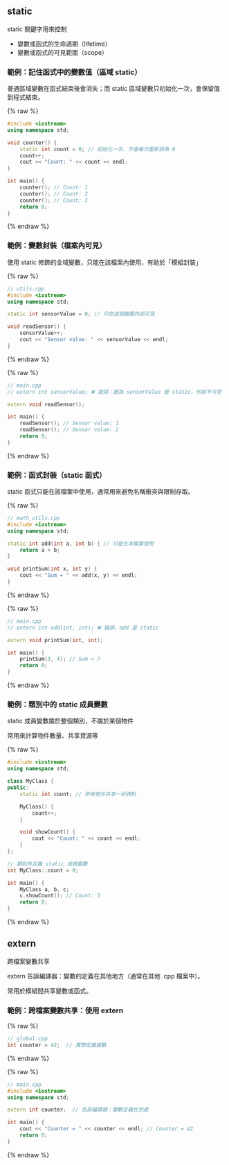## static

static 關鍵字用來控制

-   變數或函式的生命週期（lifetime）
-   變數或函式的可見範圍（scope）

### 範例：記住函式中的變數值（區域 static）

普通區域變數在函式結束後會消失；而 static 區域變數只初始化一次，會保留值到程式結束。

{% raw %}

```cpp
#include <iostream>
using namespace std;

void counter() {
    static int count = 0; // 初始化一次，不會每次重新設為 0
    count++;
    cout << "Count: " << count << endl;
}

int main() {
    counter(); // Count: 1
    counter(); // Count: 2
    counter(); // Count: 3
    return 0;
}

```

{% endraw %}

### 範例：變數封裝（檔案內可見）

使用 static 修飾的全域變數，只能在該檔案內使用，有助於「模組封裝」

{% raw %}

```cpp
// utils.cpp
#include <iostream>
using namespace std;

static int sensorValue = 0; // 只在這個檔案內部可見

void readSensor() {
    sensorValue++;
    cout << "Sensor value: " << sensorValue << endl;
}

```

{% endraw %}

{% raw %}

```cpp
// main.cpp
// extern int sensorValue; ❌ 錯誤：因為 sensorValue 是 static，外部不可見

extern void readSensor();

int main() {
    readSensor(); // Sensor value: 1
    readSensor(); // Sensor value: 2
    return 0;
}

```

{% endraw %}

### 範例：函式封裝（static 函式）

static 函式只能在該檔案中使用，通常用來避免名稱衝突與限制存取。

{% raw %}

```cpp
// math_utils.cpp
#include <iostream>
using namespace std;

static int add(int a, int b) { // 只能在本檔案使用
    return a + b;
}

void printSum(int x, int y) {
    cout << "Sum = " << add(x, y) << endl;
}

```

{% endraw %}

{% raw %}

```cpp
// main.cpp
// extern int add(int, int); ❌ 錯誤，add 是 static

extern void printSum(int, int);

int main() {
    printSum(3, 4); // Sum = 7
    return 0;
}

```

{% endraw %}

### 範例：類別中的 static 成員變數

static 成員變數屬於整個類別，不屬於某個物件

常用來計算物件數量、共享資源等

{% raw %}

```cpp
#include <iostream>
using namespace std;

class MyClass {
public:
    static int count; // 所有物件共享一份資料

    MyClass() {
        count++;
    }

    void showCount() {
        cout << "Count: " << count << endl;
    }
};

// 類別外定義 static 成員變數
int MyClass::count = 0;

int main() {
    MyClass a, b, c;
    c.showCount(); // Count: 3
    return 0;
}

```

{% endraw %}

## extern

跨檔案變數共享

extern 告訴編譯器：變數的定義在其他地方（通常在其他 .cpp 檔案中）。

常用於模組間共享變數或函式。

### 範例：跨檔案變數共享：使用 extern

{% raw %}

```cpp
// global.cpp
int counter = 42;  // 實際定義變數

```

{% endraw %}

{% raw %}

```cpp
// main.cpp
#include <iostream>
using namespace std;

extern int counter;  // 告訴編譯器：變數定義在別處

int main() {
    cout << "Counter = " << counter << endl; // Counter = 42
    return 0;
}
```

{% endraw %}
